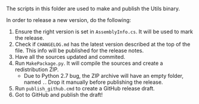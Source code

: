 The scripts in this folder are used to make and publish the Utils binary.

In order to release a new version, do the following:

1. Ensure the right version is set in `AssemblyInfo.cs`. It will be used to mark the release.
2. Check if `CHANGELOG.md` has the latest version described at the top of the file. This info will be published for the release notes.
3. Have all the sources updated and commited.
4. Run `MakePackage.py`. It will compile the sources and create a redistribution ZIP.
   - Due to Python 2.7 bug, the ZIP archive will have an empty folder, named `.`. Drop it manually before publishing the release.
5. Run `publish_github.cmd` to create a GitHub release draft.
6. Got to GitHub and publish the draft!
